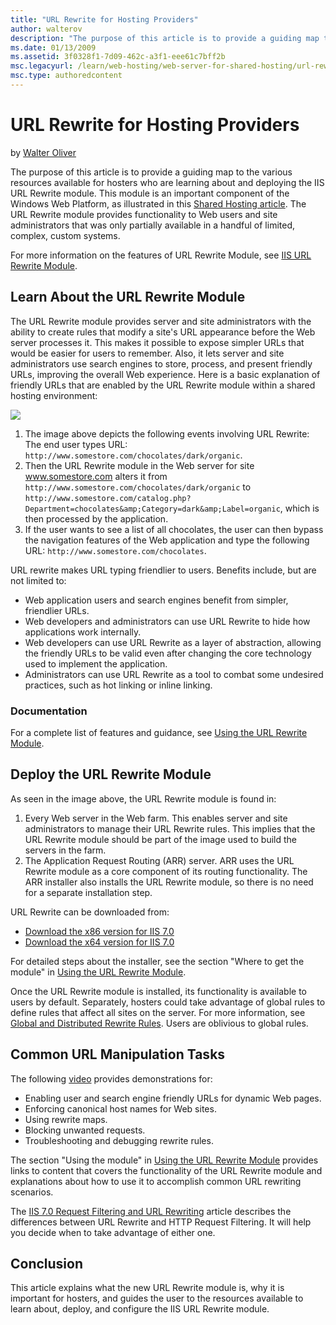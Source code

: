 ```yaml
---
title: "URL Rewrite for Hosting Providers"
author: walterov
description: "The purpose of this article is to provide a guiding map to the various resources available for hosters who are learning about and deploying the IIS URL Rewri..."
ms.date: 01/13/2009
ms.assetid: 3f0328f1-7d09-462c-a3f1-eee61c7bff2b
msc.legacyurl: /learn/web-hosting/web-server-for-shared-hosting/url-rewrite-for-hosting-providers
msc.type: authoredcontent
---
```

# URL Rewrite for Hosting Providers

by [Walter Oliver](https://github.com/walterov)

The purpose of this article is to provide a guiding map to the various resources available for hosters who are learning about and deploying the IIS URL Rewrite module. This module is an important component of the Windows Web Platform, as illustrated in this [Shared Hosting article](../planning-the-web-hosting-architecture/shared-hosting-configuration.md). The URL Rewrite module provides functionality to Web users and site administrators that was only partially available in a handful of limited, complex, custom systems.

For more information on the features of URL Rewrite Module, see [IIS URL Rewrite Module](https://docs.microsoft.com/previous-versions/windows/it-pro/windows-server-2008-R2-and-2008/ee215194(v=ws.10)).

## Learn About the URL Rewrite Module

The URL Rewrite module provides server and site administrators with the ability to create rules that modify a site's URL appearance before the Web server processes it. This makes it possible to expose simpler URLs that would be easier for users to remember. Also, it lets server and site administrators use search engines to store, process, and present friendly URLs, improving the overall Web experience.
Here is a basic explanation of friendly URLs that are enabled by the URL Rewrite module within a shared hosting environment:

![](url-rewrite-for-hosting-providers/_static/image1.jpg)

1. The image above depicts the following events involving URL Rewrite:
   The end user types URL: `http://www.somestore.com/chocolates/dark/organic`.
2. Then the URL Rewrite module in the Web server for site www.somestore.com alters it from `http://www.somestore.com/chocolates/dark/organic` to `http://www.somestore.com/catalog.php?Department=chocolates&amp;Category=dark&amp;Label=organic`, which is then processed by the application.
3. If the user wants to see a list of all chocolates, the user can then bypass the navigation features of the Web application and type the following URL: `http://www.somestore.com/chocolates`.

URL rewrite makes URL typing friendlier to users. Benefits include, but are not limited to:

- Web application users and search engines benefit from simpler, friendlier URLs.
- Web developers and administrators can use URL Rewrite to hide how applications work internally.
- Web developers can use URL Rewrite as a layer of abstraction, allowing the friendly URLs to be valid even after changing the core technology used to implement the application.
- Administrators can use URL Rewrite as a tool to combat some undesired practices, such as hot linking or inline linking.

### Documentation

For a complete list of features and guidance, see [Using the URL Rewrite Module](../../extensions/url-rewrite-module/using-the-url-rewrite-module.md).

## Deploy the URL Rewrite Module

As seen in the image above, the URL Rewrite module is found in:

1. Every Web server in the Web farm. This enables server and site administrators to manage their URL Rewrite rules. This implies that the URL Rewrite module should be part of the image used to build the servers in the farm.
2. The Application Request Routing (ARR) server. ARR uses the URL Rewrite module as a core component of its routing functionality. The ARR installer also installs the URL Rewrite module, so there is no need for a separate installation step.

URL Rewrite can be downloaded from:

- [Download the x86 version for IIS 7.0](https://www.iis.net/downloads?tabid=34&g=6&i=1691)
- [Download the x64 version for IIS 7.0](https://www.iis.net/downloads?tabid=34&g=6&i=1692)

For detailed steps about the installer, see the section "Where to get the module" in [Using the URL Rewrite Module](../../extensions/url-rewrite-module/using-the-url-rewrite-module.md).

Once the URL Rewrite module is installed, its functionality is available to users by default. Separately, hosters could take advantage of global rules to define rules that affect all sites on the server. For more information, see [Global and Distributed Rewrite Rules](../../extensions/url-rewrite-module/using-global-and-distributed-rewrite-rules.md). Users are oblivious to global rules.

## Common URL Manipulation Tasks

The following [video](https://www.iis.net/community/files/URLRewriter/URLRewriteModule.wmv) provides demonstrations for:

- Enabling user and search engine friendly URLs for dynamic Web pages.
- Enforcing canonical host names for Web sites.
- Using rewrite maps.
- Blocking unwanted requests.
- Troubleshooting and debugging rewrite rules.

The section "Using the module" in [Using the URL Rewrite Module](../../extensions/url-rewrite-module/using-the-url-rewrite-module.md) provides links to content that covers the functionality of the URL Rewrite module and explanations about how to use it to accomplish common URL rewriting scenarios.

The [IIS 7.0 Request Filtering and URL Rewriting](../../extensions/url-rewrite-module/iis-request-filtering-and-url-rewriting.md) article describes the differences between URL Rewrite and HTTP Request Filtering. It will help you decide when to take advantage of either one.

## Conclusion

This article explains what the new URL Rewrite module is, why it is important for hosters, and guides the user to the resources available to learn about, deploy, and configure the IIS URL Rewrite module.